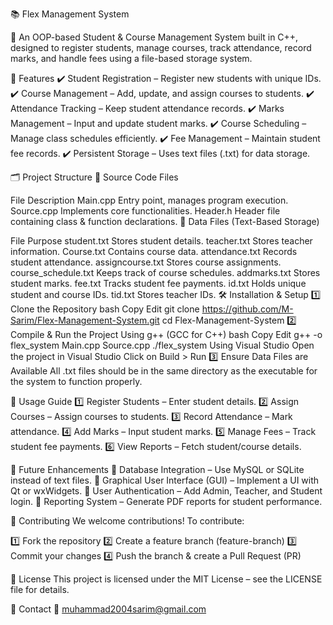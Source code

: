 📚 Flex Management System

🔹 An OOP-based Student & Course Management System built in C++, designed to register students, manage courses, track attendance, record marks, and handle fees using a file-based storage system.

📌 Features
✔️ Student Registration – Register new students with unique IDs.
✔️ Course Management – Add, update, and assign courses to students.
✔️ Attendance Tracking – Keep student attendance records.
✔️ Marks Management – Input and update student marks.
✔️ Course Scheduling – Manage class schedules efficiently.
✔️ Fee Management – Maintain student fee records.
✔️ Persistent Storage – Uses text files (.txt) for data storage.

🗂 Project Structure
📂 Source Code Files

File	Description
Main.cpp	Entry point, manages program execution.
Source.cpp	Implements core functionalities.
Header.h	Header file containing class & function declarations.
📂 Data Files (Text-Based Storage)

File	Purpose
student.txt	Stores student details.
teacher.txt	Stores teacher information.
Course.txt	Contains course data.
attendance.txt	Records student attendance.
assigncourse.txt	Stores course assignments.
course_schedule.txt	Keeps track of course schedules.
addmarks.txt	Stores student marks.
fee.txt	Tracks student fee payments.
id.txt	Holds unique student and course IDs.
tid.txt	Stores teacher IDs.
🛠 Installation & Setup
1️⃣ Clone the Repository
bash
Copy
Edit
git clone https://github.com/M-Sarim/Flex-Management-System.git
cd Flex-Management-System
2️⃣ Compile & Run the Project
Using g++ (GCC for C++)
bash
Copy
Edit
g++ -o flex_system Main.cpp Source.cpp
./flex_system
Using Visual Studio
Open the project in Visual Studio
Click on Build > Run
3️⃣ Ensure Data Files are Available
All .txt files should be in the same directory as the executable for the system to function properly.

📌 Usage Guide
1️⃣ Register Students – Enter student details.
2️⃣ Assign Courses – Assign courses to students.
3️⃣ Record Attendance – Mark attendance.
4️⃣ Add Marks – Input student marks.
5️⃣ Manage Fees – Track student fee payments.
6️⃣ View Reports – Fetch student/course details.

🚀 Future Enhancements
🔹 Database Integration – Use MySQL or SQLite instead of text files.
🔹 Graphical User Interface (GUI) – Implement a UI with Qt or wxWidgets.
🔹 User Authentication – Add Admin, Teacher, and Student login.
🔹 Reporting System – Generate PDF reports for student performance.

🔗 Contributing
We welcome contributions! To contribute:

1️⃣ Fork the repository
2️⃣ Create a feature branch (feature-branch)
3️⃣ Commit your changes
4️⃣ Push the branch & create a Pull Request (PR)

📜 License
This project is licensed under the MIT License – see the LICENSE file for details.

📩 Contact
📧 muhammad2004sarim@gmail.com

